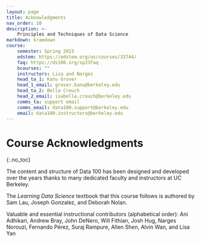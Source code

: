 ```yaml
---
layout: page
title: Acknowledgments
nav_order: 10
description: >-
    Principles and Techniques of Data Science
markdown: kramdown
course:
    semester: Spring 2023
    edstem: https://edstem.org/us/courses/33744/
    faq: https://ds100.org/sp23faq
    bcourses: ""
    instructors: Lisa and Narges
    head_ta_1: Kanu Grover 
    head_1_email: grover.kanu@berkeley.edu
    head_ta_2: Bella Crouch
    head_2_email: isabella.crouch@berkeley.edu
    comms_ta: support email
    comms_email: data100.support@berkeley.edu
    email: data100.instructors@berkeley.edu
---
```


# Course Acknowledgments
{:.no_toc}

The content and structure of Data 100 has been designed and developed over the years thanks to many dedicated faculty and instructors at UC Berkeley.

The *Learning Data Science* textbook that this course follows is authored by Sam Lau, Joseph Gonzalez, and Deborah Nolan.

Valuable and essential instructional contributors (alphabetical order):
Ani Adhikari,
Andrew Bray,
John DeNero,
Will Fithian,
Josh Hug,
Narges Norouzi,
Fernando Pérez,
Suraj Rampure,
Allen Shen,
Alvin Wan,
and
Lisa Yan
